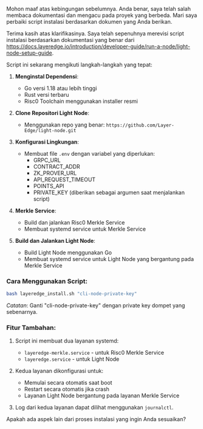 Mohon maaf atas kebingungan sebelumnya. Anda benar, saya telah salah membaca dokumentasi dan mengacu pada proyek yang berbeda. Mari saya perbaiki script instalasi berdasarkan dokumen yang Anda berikan.​​​​​​​​​​​​​​​​

Terima kasih atas klarifikasinya. Saya telah sepenuhnya merevisi script instalasi berdasarkan dokumentasi yang benar dari https://docs.layeredge.io/introduction/developer-guide/run-a-node/light-node-setup-guide.

Script ini sekarang mengikuti langkah-langkah yang tepat:

1. **Menginstal Dependensi**:
   - Go versi 1.18 atau lebih tinggi
   - Rust versi terbaru
   - Risc0 Toolchain menggunakan installer resmi

2. **Clone Repositori Light Node**:
   - Menggunakan repo yang benar: `https://github.com/Layer-Edge/light-node.git`

3. **Konfigurasi Lingkungan**:
   - Membuat file `.env` dengan variabel yang diperlukan:
     - GRPC_URL
     - CONTRACT_ADDR
     - ZK_PROVER_URL
     - API_REQUEST_TIMEOUT
     - POINTS_API
     - PRIVATE_KEY (diberikan sebagai argumen saat menjalankan script)

4. **Merkle Service**:
   - Build dan jalankan Risc0 Merkle Service
   - Membuat systemd service untuk Merkle Service

5. **Build dan Jalankan Light Node**:
   - Build Light Node menggunakan Go
   - Membuat systemd service untuk Light Node yang bergantung pada Merkle Service

### Cara Menggunakan Script:

```bash
bash layeredge_install.sh "cli-node-private-key"
```

*Catatan*: Ganti "cli-node-private-key" dengan private key dompet yang sebenarnya.

### Fitur Tambahan:

1. Script ini membuat dua layanan systemd:
   - `layeredge-merkle.service` - untuk Risc0 Merkle Service
   - `layeredge.service` - untuk Light Node

2. Kedua layanan dikonfigurasi untuk:
   - Memulai secara otomatis saat boot
   - Restart secara otomatis jika crash
   - Layanan Light Node bergantung pada layanan Merkle Service

3. Log dari kedua layanan dapat dilihat menggunakan `journalctl`.

Apakah ada aspek lain dari proses instalasi yang ingin Anda sesuaikan?​​​​​​​​​​​​​​​​
